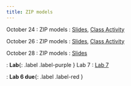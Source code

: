 ```yaml
---
title: ZIP models
---
```


October 24
: ZIP models
  : [Slides](https://sta214-f22.github.io/slides/lecture_22.pdf), [Class Activity](https://sta214-f22.github.io/class_activities/ca_lecture_22.html)

October 26
: ZIP models
  : [Slides](https://sta214-f22.github.io/slides/lecture_23.pdf), [Class Activity](https://sta214-f22.github.io/class_activities/ca_lecture_23.html)

October 28
: ZIP models
  : [Slides](https://sta214-f22.github.io/slides/lecture_24.pdf)

: **Lab**{: .label .label-purple } Lab 7
  : [Lab 7](https://sta214-f22.github.io/labs/lab_7.html)

: **Lab 6 due**{: .label .label-red }
